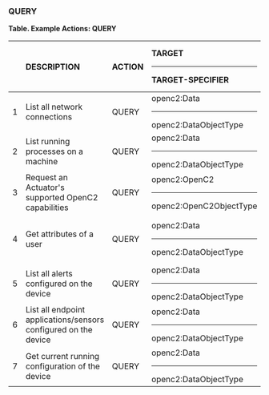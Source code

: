 ### QUERY
**Table. Example Actions: QUERY**

|  | DESCRIPTION | ACTION | TARGET<hr>TARGET-SPECIFIER | ACTUATOR<hr>ACTUATOR-SPECIFIER | MODIFIER | 
| :--- | :--- | :--- | :--- | :--- | :--- | 
| 1 | List all network connections | QUERY | openc2:Data<hr>openc2:DataObjectType | network.router<hr>(optional) | response | 
| 2 | List running processes on a machine | QUERY | openc2:Data<hr>openc2:DataObjectType | endpoint<hr>(optional) | response | 
| 3 | Request an Actuator's supported OpenC2 capabilities | QUERY | openc2:OpenC2<hr>openc2:OpenC2ObjectType | network.firewall<hr>(optional) | response | 
| 4 | Get attributes of a user | QUERY | openc2:Data<hr>openc2:DataObjectType | process.directory-service<hr>(optional) | response | 
| 5 | List all alerts configured on the device | QUERY | openc2:Data<hr>openc2:DataObjectType | endpoint<hr>(optional) | response | 
| 6 | List all endpoint applications/sensors configured on the device | QUERY | openc2:Data<hr>openc2:DataObjectType | endpoint<hr>(optional) | response | 
| 7 | Get current running configuration of the device | QUERY | openc2:Data<hr>openc2:DataObjectType | endpoint<hr>(optional) | response | 

